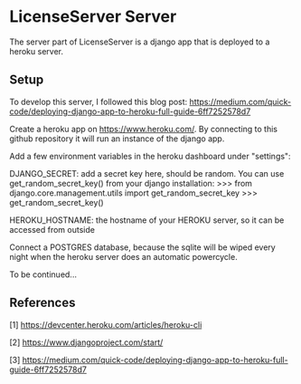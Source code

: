 LicenseServer Server
====================

The server part of LicenseServer is a django app that is deployed to a heroku server.

Setup
-----

To develop this server, I followed this blog post:
https://medium.com/quick-code/deploying-django-app-to-heroku-full-guide-6ff7252578d7

Create a heroku app on https://www.heroku.com/. By connecting to this github repository it will run an instance of the django app.

Add a few environment variables in the heroku dashboard under "settings":

DJANGO_SECRET: add a secret key here, should be random. You can use get_random_secret_key() from your django installation:
    >>> from django.core.management.utils import get_random_secret_key
    >>> get_random_secret_key()

HEROKU_HOSTNAME: the hostname of your HEROKU server, so it can be accessed from outside

Connect a POSTGRES database, because the sqlite will be wiped every night when the heroku server does an automatic powercycle.

To be continued...


References
----------

[1] https://devcenter.heroku.com/articles/heroku-cli

[2] https://www.djangoproject.com/start/

[3] https://medium.com/quick-code/deploying-django-app-to-heroku-full-guide-6ff7252578d7

